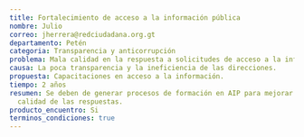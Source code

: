 ```yaml
---
title: Fortalecimiento de acceso a la información pública
nombre: Julio
correo: jherrera@redciudadana.org.gt
departamento: Petén
categoria: Transparencia y anticorrupción
problema: Mala calidad en la respuesta a solicitudes de acceso a la información.
causa: La poca transparencia y la ineficiencia de las direcciones.
propuesta: Capacitaciones en acceso a la información.
tiempo: 2 años
resumen: Se deben de generar procesos de formación en AIP para mejorar la
  calidad de las respuestas.
producto_encuentro: Si
terminos_condiciones: true
---
```

